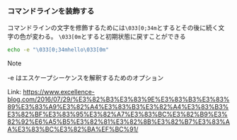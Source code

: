 ### コマンドラインを装飾する
<!-- {ISSUEタイトル}.md になります -->
<!-- ISSUEラベル名に対応するディレクトリに格納されます -->
<!-- ISSUEタイトルに`###`を足して、descriptionの1行目に自動追記します -->

コマンドラインの文字を修飾するためには`\033[0;34m`とするとその後に続く文字の色が変わる。
`\033[0m`とすると初期状態に戻すことができる
```sh
echo -e "\033[0;34mhello\033[0m"
```

>[!NOTE]
> -e はエスケープシーケンスを解釈するためのオプション

Link:
https://www.excellence-blog.com/2016/07/29/%E3%82%B3%E3%83%9E%E3%83%B3%E3%83%89%E3%83%A9%E3%82%A4%E3%83%B3%E3%82%A4%E3%83%B3%E3%82%BF%E3%83%95%E3%82%A7%E3%83%BC%E3%82%B9%E3%82%92%E6%A5%B5%E3%82%81%E3%82%8B%E3%82%B7%E3%83%AA%E3%83%BC%E3%82%BA%EF%BC%91/
